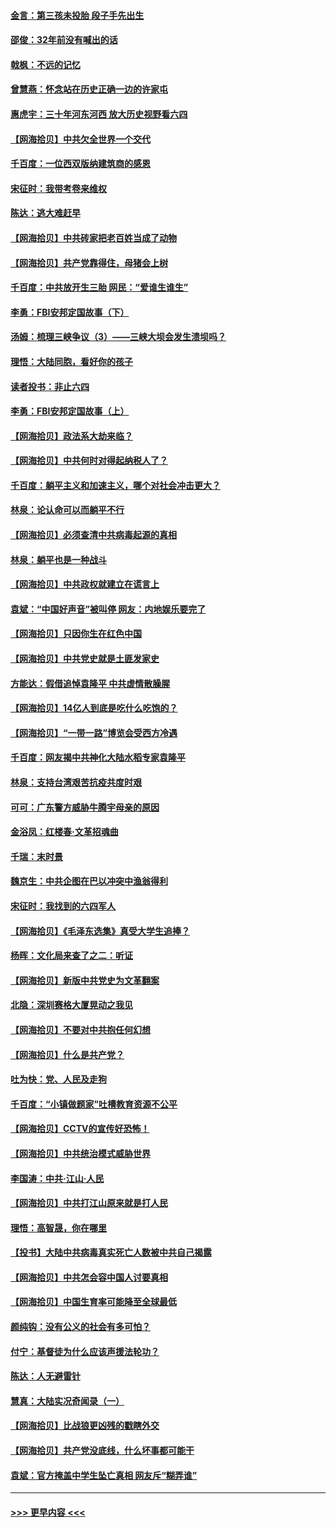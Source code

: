#### [金言：第三孩未投胎 段子手先出生](../pages/nsc993/n13000215.md?t=06051101) 
#### [邵俊：32年前没有喊出的话](../pages/nsc993/n13000181.md?t=06051101) 
#### [戟枫：不远的记忆](../pages/nsc993/n13000121.md?t=06051101) 
#### [曾慧燕：怀念站在历史正确一边的许家屯](../pages/nsc993/n13000073.md?t=06051101) 
#### [惠虎宇：三十年河东河西 放大历史视野看六四](../pages/nsc993/n13000018.md?t=06051101) 
#### [【网海拾贝】中共欠全世界一个交代](../pages/nsc993/n12998706.md?t=06051101) 
#### [千百度：一位西双版纳建筑商的感恩](../pages/nsc993/n12998487.md?t=06051101) 
#### [宋征时：我带考卷来维权](../pages/nsc993/n12994088.md?t=06051101) 
#### [陈达：逃大难赶早](../pages/nsc993/n12993569.md?t=06051101) 
#### [【网海拾贝】中共砖家把老百姓当成了动物](../pages/nsc993/n12993483.md?t=06051101) 
#### [【网海拾贝】共产党靠得住，母猪会上树](../pages/nsc993/n12990730.md?t=06051101) 
#### [千百度：中共放开生三胎 网民：“爱谁生谁生”](../pages/nsc993/n12990644.md?t=06051101) 
#### [李勇：FBI安邦定国故事（下）](../pages/nsc993/n12987854.md?t=06051101) 
#### [汤姆：梳理三峡争议（3）——三峡大坝会发生溃坝吗？](../pages/nsc993/n12989806.md?t=06051101) 
#### [理悟：大陆同胞，看好你的孩子](../pages/nsc993/n12989778.md?t=06051101) 
#### [读者投书：非止六四](../pages/nsc993/n12989673.md?t=06051101) 
#### [李勇：FBI安邦定国故事（上）](../pages/nsc993/n12987749.md?t=06051101) 
#### [【网海拾贝】政法系大劫来临？](../pages/nsc993/n12987596.md?t=06051101) 
#### [【网海拾贝】中共何时对得起纳税人了？](../pages/nsc993/n12985578.md?t=06051101) 
#### [千百度：躺平主义和加速主义，哪个对社会冲击更大？](../pages/nsc993/n12985512.md?t=06051101) 
#### [林泉：论认命可以而躺平不行](../pages/nsc993/n12985505.md?t=06051101) 
#### [【网海拾贝】必须查清中共病毒起源的真相](../pages/nsc993/n12984276.md?t=06051101) 
#### [林泉：躺平也是一种战斗](../pages/nsc993/n12984194.md?t=06051101) 
#### [【网海拾贝】中共政权就建立在谎言上](../pages/nsc993/n12981880.md?t=06051101) 
#### [袁斌：“中国好声音”被叫停 网友：内地娱乐要完了](../pages/nsc993/n12981826.md?t=06051101) 
#### [【网海拾贝】只因你生在红色中国](../pages/nsc993/n12979096.md?t=06051101) 
#### [【网海拾贝】中共党史就是土匪发家史](../pages/nsc993/n12976478.md?t=06051101) 
#### [方能达：假借追悼袁隆平 中共虚情散臊腥](../pages/nsc993/n12976396.md?t=06051101) 
#### [【网海拾贝】14亿人到底是吃什么吃饱的？](../pages/nsc993/n12974125.md?t=06051101) 
#### [【网海拾贝】“一带一路”博览会受西方冷遇](../pages/nsc993/n12971787.md?t=06051101) 
#### [千百度：网友揭中共神化大陆水稻专家袁隆平](../pages/nsc993/n12971733.md?t=06051101) 
#### [林泉：支持台湾艰苦抗疫共度时艰](../pages/nsc993/n12971350.md?t=06051101) 
#### [可可：广东警方威胁牛腾宇母亲的原因](../pages/nsc993/n12971100.md?t=06051101) 
#### [金浴凤：红楼春·文革招魂曲](../pages/nsc993/n12970354.md?t=06051101) 
#### [千瑞：末时景](../pages/nsc993/n12970337.md?t=06051101) 
#### [魏京生：中共企图在巴以冲突中渔翁得利](../pages/nsc993/n12970286.md?t=06051101) 
#### [宋征时：我找到的六四军人](../pages/nsc993/n12970213.md?t=06051101) 
#### [【网海拾贝】《毛泽东选集》真受大学生追捧？](../pages/nsc993/n12968779.md?t=06051101) 
#### [杨晖：文化局来查了之二：听证](../pages/nsc993/n12966528.md?t=06051101) 
#### [【网海拾贝】新版中共党史为文革翻案](../pages/nsc993/n12967526.md?t=06051101) 
#### [北隐：深圳赛格大厦晃动之我见](../pages/nsc993/n12967393.md?t=06051101) 
#### [【网海拾贝】不要对中共抱任何幻想](../pages/nsc993/n12965222.md?t=06051101) 
#### [【网海拾贝】什么是共产党？](../pages/nsc993/n12962781.md?t=06051101) 
#### [吐为快：党、人民及走狗](../pages/nsc993/n12962747.md?t=06051101) 
#### [千百度：“小镇做题家”吐槽教育资源不公平](../pages/nsc993/n12962705.md?t=06051101) 
#### [【网海拾贝】CCTV的宣传好恐怖！](../pages/nsc993/n12959984.md?t=06051101) 
#### [【网海拾贝】中共统治模式威胁世界](../pages/nsc993/n12957622.md?t=06051101) 
#### [李国涛：中共‧江山‧人民](../pages/nsc993/n12957502.md?t=06051101) 
#### [【网海拾贝】中共打江山原来就是打人民](../pages/nsc993/n12954345.md?t=06051101) 
#### [理悟：高智晟，你在哪里](../pages/nsc993/n12953115.md?t=06051101) 
#### [【投书】大陆中共病毒真实死亡人数被中共自己揭露](../pages/nsc993/n12953050.md?t=06051101) 
#### [【网海拾贝】中共怎会容中国人讨要真相](../pages/nsc993/n12952161.md?t=06051101) 
#### [【网海拾贝】中国生育率可能降至全球最低](../pages/nsc993/n12948793.md?t=06051101) 
#### [颜纯钩：没有公义的社会有多可怕？](../pages/nsc993/n12947626.md?t=06051101) 
#### [付宁：基督徒为什么应该声援法轮功？](../pages/nsc993/n12947233.md?t=06051101) 
#### [陈达：人无避雷针](../pages/nsc993/n12947098.md?t=06051101) 
#### [慧真：大陆实况奇闻录（一）](../pages/nsc993/n12945811.md?t=06051101) 
#### [【网海拾贝】比战狼更凶残的戳瞎外交](../pages/nsc993/n12945717.md?t=06051101) 
#### [【网海拾贝】共产党没底线，什么坏事都可能干](../pages/nsc993/n12942090.md?t=06051101) 
#### [袁斌：官方掩盖中学生坠亡真相 网友斥“糊弄谁”](../pages/nsc993/n12942029.md?t=06051101) 

----
#### [ >>> 更早内容 <<< ](../indexes/nsc993-earlier.md)

